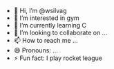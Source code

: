 - 👋 Hi, I’m @wsilvag
- 👀 I’m interested in gym
- 🌱 I’m currently learning C
- 💞️ I’m looking to collaborate on ...
- 📫 How to reach me ...
- 😄 Pronouns: ...
- ⚡ Fun fact: I play rocket league

<!---
wsilvag/wsilvag is a ✨ special ✨ repository because its `README.md` (this file) appears on your GitHub profile.
You can click the Preview link to take a look at your changes.
--->
